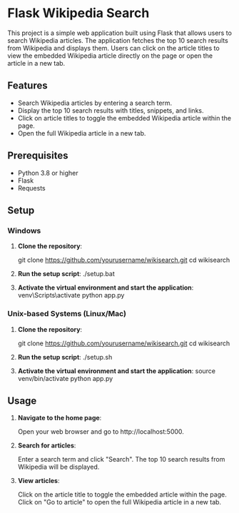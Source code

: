 ﻿# Flask Wikipedia Search

This project is a simple web application built using Flask that allows users to search Wikipedia articles. The application fetches the top 10 search results from Wikipedia and displays them. Users can click on the article titles to view the embedded Wikipedia article directly on the page or open the article in a new tab.

## Features

- Search Wikipedia articles by entering a search term.
- Display the top 10 search results with titles, snippets, and links.
- Click on article titles to toggle the embedded Wikipedia article within the page.
- Open the full Wikipedia article in a new tab.

## Prerequisites

- Python 3.8 or higher
- Flask
- Requests

## Setup

### Windows

1. **Clone the repository**:

   git clone https://github.com/yourusername/wikisearch.git
   cd wikisearch

2. **Run the setup script**:
   ./setup.bat

3. **Activate the virtual environment and start the application**:
   venv\Scripts\activate
   python app.py

### Unix-based Systems (Linux/Mac)

1. **Clone the repository**:

   git clone https://github.com/yourusername/wikisearch.git
   cd wikisearch

2. **Run the setup script**:
   ./setup.sh

3. **Activate the virtual environment and start the application**:
   source venv/bin/activate
   python app.py

## Usage

1. **Navigate to the home page**:

   Open your web browser and go to http://localhost:5000.

2. **Search for articles**:

   Enter a search term and click "Search". The top 10 search results from Wikipedia will be displayed.

3. **View articles**:

   Click on the article title to toggle the embedded article within the page.
   Click on "Go to article" to open the full Wikipedia article in a new tab.
